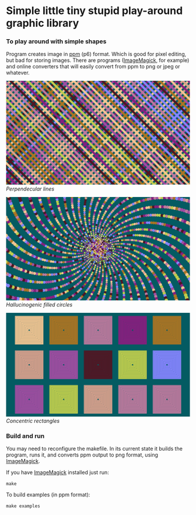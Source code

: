 # Simple little tiny stupid play-around graphic library
### To play around with simple shapes

Program creates image in [ppm](https://en.wikipedia.org/wiki/Netpbm) (p6) format. Which is good for pixel editing, but bad for storing images.
There are programs ([ImageMagick](https://imagemagick.org/index.php), for example) and online converters that will easily convert from ppm to png or jpeg or whatever.

![Perpendecular lines in different collors](https://github.com/Whoopalla/Joplin/blob/master/examples/perpendecular_lines.png?raw=true)
*Perpendecular lines*

![Spiral circles in different color](https://github.com/Whoopalla/Joplin/blob/master/examples/hallucinogenic_circles.png?raw=true)
*Hallucinogenic filled circles*

![Concentric rectangles in different color](https://github.com/Whoopalla/Joplin/blob/master/examples/concentric_rects.png?raw=true)
*Concentric rectangles*

### Build and run

You may need to reconfigure the makefile. In its current state it builds the program, runs it, and converts ppm output to png format, using [ImageMagick](https://imagemagick.org/index.php).

If you have [ImageMagick](https://imagemagick.org/index.php) installed just run:
```
make
```
To build examples (in ppm format):
```
make examples
```